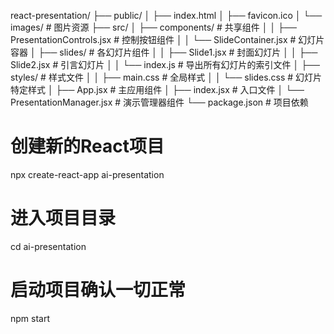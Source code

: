 react-presentation/
├── public/
│   ├── index.html
│   ├── favicon.ico
│   └── images/                  # 图片资源
├── src/
│   ├── components/              # 共享组件
│   │   ├── PresentationControls.jsx  # 控制按钮组件
│   │   └── SlideContainer.jsx        # 幻灯片容器
│   ├── slides/                  # 各幻灯片组件
│   │   ├── Slide1.jsx           # 封面幻灯片
│   │   ├── Slide2.jsx           # 引言幻灯片
│   │   └── index.js             # 导出所有幻灯片的索引文件
│   ├── styles/                  # 样式文件
│   │   ├── main.css             # 全局样式
│   │   └── slides.css           # 幻灯片特定样式
│   ├── App.jsx                  # 主应用组件
│   ├── index.jsx                # 入口文件
│   └── PresentationManager.jsx  # 演示管理器组件
└── package.json                 # 项目依赖


# 创建新的React项目
npx create-react-app ai-presentation

# 进入项目目录
cd ai-presentation

# 启动项目确认一切正常
npm start